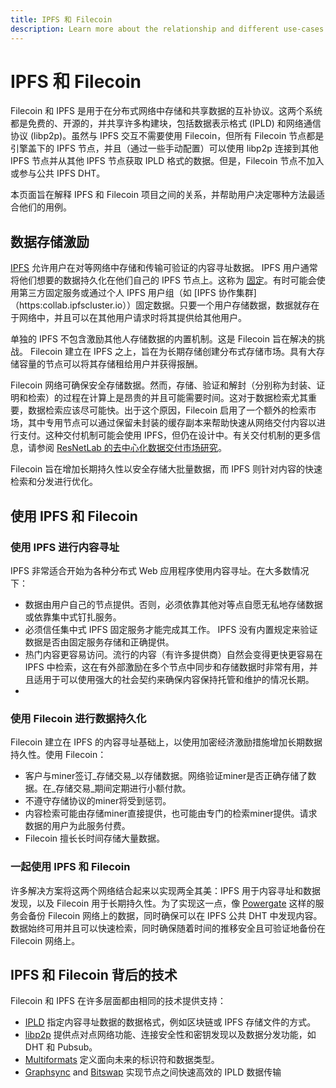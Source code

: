 ```yaml
---
title: IPFS 和 Filecoin
description: Learn more about the relationship and different use-cases between IPFS and Filecoin.
---
```


# IPFS 和 Filecoin

Filecoin 和 IPFS 是用于在分布式网络中存储和共享数据的互补协议。这两个系统都是免费的、开源的，并共享许多构建块，包括数据表示格式 (IPLD) 和网络通信协议 (libp2p)。虽然与 IPFS 交互不需要使用 Filecoin，但所有 Filecoin 节点都是引擎盖下的 IPFS 节点，并且（通过一些手动配置）可以使用 libp2p 连接到其他 IPFS 节点并从其他 IPFS 节点获取 IPLD 格式的数据。但是，Filecoin 节点不加入或参与公共 IPFS DHT。

本页面旨在解释 IPFS 和 Filecoin 项目之间的关系，并帮助用户决定哪种方法最适合他们的用例。

## 数据存储激励

[IPFS](https:ipfs.io) 允许用户在对等网络中存储和传输可验证的内容寻址数据。 IPFS 用户通常将他们想要的数据持久化在他们自己的 IPFS 节点上。这称为 [固定](https:docs.ipfs.ioconceptspersistence)。有时可能会使用第三方固定服务或通过个人 IPFS 用户组（如 [IPFS 协作集群]（https:collab.ipfscluster.io））固定数据。只要一个用户存储数据，数据就存在于网络中，并且可以在其他用户请求时将其提供给其他用户。

单独的 IPFS 不包含激励其他人存储数据的内置机制。这是 Filecoin 旨在解决的挑战。 Filecoin 建立在 IPFS 之上，旨在为长期存储创建分布式存储市场。具有大存储容量的节点可以将其存储租给用户并获得报酬。

Filecoin 网络可确保安全存储数据。然而，存储、验证和解封（分别称为封装、证明和检索）的过程在计算上是昂贵的并且可能需要时间。这对于数据检索尤其重要，数据检索应该尽可能快。出于这个原因，Filecoin 启用了一个额外的检索市场，其中专用节点可以通过保留未封装的缓存副本来帮助快速从网络交付内容以进行支付。这种交付机制可能会使用 IPFS，但仍在设计中。有关交付机制的更多信息，请参阅 [ResNetLab 的去中心化数据交付市场研究](https:github.comprotocolResNetLabblobmasterOPEN_PROBLEMSDECENTRALIZED_DATA_DELIVERY_MARKETS.md)。

Filecoin 旨在增加长期持久性以安全存储大批量数据，而 IPFS 则针对内容的快速检索和分发进行优化。

## 使用 IPFS 和 Filecoin

### 使用 IPFS 进行内容寻址

IPFS 非常适合开始为各种分布式 Web 应用程序使用内容寻址。在大多数情况下：

- 数据由用户自己的节点提供。否则，必须依靠其他对等点自愿无私地存储数据或依靠集中式钉扎服务。
- 必须信任集中式 IPFS 固定服务才能完成其工作。 IPFS 没有内置规定来验证数据是否由固定服务存储和正确提供。
- 热门内容更容易访问。流行的内容（有许多提供商）自然会变得更快更容易在 IPFS 中检索，这在有外部激励在多个节点中同步和存储数据时非常有用，并且适用于可以使用强大的社会契约来确保内容保持托管和维护的情况长期。
- 
### 使用 Filecoin 进行数据持久化

Filecoin 建立在 IPFS 的内容寻址基础上，以使用加密经济激励措施增加长期数据持久性。使用 Filecoin：

- 客户与miner签订_存储交易_以存储数据。网络验证miner是否正确存储了数据。在_存储交易_期间定期进行小额付款。
- 不遵守存储协议的miner将受到惩罚。
- 内容检索可能由存储miner直接提供，也可能由专门的检索miner提供。请求数据的用户为此服务付费。
- Filecoin 擅长长时间存储大量数据。

### 一起使用 IPFS 和 Filecoin

许多解决方案将这两个网络结合起来以实现两全其美：IPFS 用于内容寻址和数据发现，以及 Filecoin 用于长期持久性。为了实现这一点，像 [Powergate](..buildpowergate.md) 这样的服务会备份 Filecoin 网络上的数据，同时确保可以在 IPFS 公共 DHT 中发现内容。数据始终可用并且可以快速检索，同时确保随着时间的推移安全且可验证地备份在 Filecoin 网络上。

## IPFS 和 Filecoin 背后的技术

Filecoin 和 IPFS 在许多层面都由相同的技术提供支持：

- [IPLD](https://ipld.io/) 指定内容寻址数据的数据格式，例如区块链或 IPFS 存储文件的方式。
- [libp2p](https://libp2p.io/) 提供点对点网络功能、连接安全性和密钥发现以及数据分发功能，如 DHT 和 Pubsub。
- [Multiformats](https://multiformats.io) 定义面向未来的标识符和数据类型。
- [Graphsync](https://github.com/ipfs/go-graphsync) and [Bitswap](https://github.com/ipfs/go-bitswap) 实现节点之间快速高效的 IPLD 数据传输

